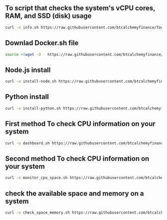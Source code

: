## To script that checks the system's vCPU cores, RAM, and SSD (disk) usage
```bash
curl -o info.sh https://raw.githubusercontent.com/btcalchemyfinance/Tools/refs/heads/main/info.sh && chmod +x info.sh && ./info.sh
```
## Downlad Docker.sh file
```bash
source <(wget -O - https://raw.githubusercontent.com/btcalchemyfinance/Tools/refs/heads/main/docker.sh)
```
## Node.js install
```bash
curl -o install-node.sh https://raw.githubusercontent.com/btcalchemyfinance/Tools/refs/heads/main/install-node.sh && chmod +x install-node.sh &&  ./install-node.sh
```
## Python install
```bash
curl -o install-python.sh https://raw.githubusercontent.com/btcalchemyfinance/Tools/refs/heads/main/install-python.sh && chmod +x install-python.sh &&  ./install-python.sh
```
## First method To check CPU information on your system
```bash
curl -o dashboard.sh https://raw.githubusercontent.com/btcalchemyfinance/Tools/refs/heads/main/dashboard.sh && chmod +x dashboard.sh && ./dashboard.sh
```
## Second method To check CPU information on your system
```bash
curl -o monitor_cpu_space.sh https://raw.githubusercontent.com/btcalchemyfinance/Tools/refs/heads/main/monitor_cpu_space.sh && chmod +x monitor_cpu_space.sh && ./monitor_cpu_space.sh
```
## check the available space and memory on a system
```bash
curl -o check_space_memory.sh https://raw.githubusercontent.com/btcalchemyfinance/Tools/refs/heads/main/check_space_memory.sh && chmod +x check_space_memory.sh && ./check_space_memory.sh
```
